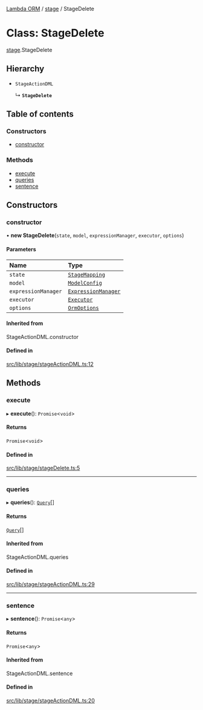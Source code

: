 [Lambda ORM](../README.md) / [stage](../modules/stage.md) / StageDelete

# Class: StageDelete

[stage](../modules/stage.md).StageDelete

## Hierarchy

- `StageActionDML`

  ↳ **`StageDelete`**

## Table of contents

### Constructors

- [constructor](stage.StageDelete.md#constructor)

### Methods

- [execute](stage.StageDelete.md#execute)
- [queries](stage.StageDelete.md#queries)
- [sentence](stage.StageDelete.md#sentence)

## Constructors

### constructor

• **new StageDelete**(`state`, `model`, `expressionManager`, `executor`, `options`)

#### Parameters

| Name | Type |
| :------ | :------ |
| `state` | [`StageMapping`](stage.StageMapping.md) |
| `model` | [`ModelConfig`](manager.ModelConfig.md) |
| `expressionManager` | [`ExpressionManager`](manager.ExpressionManager.md) |
| `executor` | [`Executor`](manager.Executor.md) |
| `options` | [`OrmOptions`](../interfaces/model.OrmOptions.md) |

#### Inherited from

StageActionDML.constructor

#### Defined in

[src/lib/stage/stageActionDML.ts:12](https://github.com/FlavioLionelRita/lambdaorm/blob/baac5cd/src/lib/stage/stageActionDML.ts#L12)

## Methods

### execute

▸ **execute**(): `Promise`<`void`\>

#### Returns

`Promise`<`void`\>

#### Defined in

[src/lib/stage/stageDelete.ts:5](https://github.com/FlavioLionelRita/lambdaorm/blob/baac5cd/src/lib/stage/stageDelete.ts#L5)

___

### queries

▸ **queries**(): [`Query`](model.Query.md)[]

#### Returns

[`Query`](model.Query.md)[]

#### Inherited from

StageActionDML.queries

#### Defined in

[src/lib/stage/stageActionDML.ts:29](https://github.com/FlavioLionelRita/lambdaorm/blob/baac5cd/src/lib/stage/stageActionDML.ts#L29)

___

### sentence

▸ **sentence**(): `Promise`<`any`\>

#### Returns

`Promise`<`any`\>

#### Inherited from

StageActionDML.sentence

#### Defined in

[src/lib/stage/stageActionDML.ts:20](https://github.com/FlavioLionelRita/lambdaorm/blob/baac5cd/src/lib/stage/stageActionDML.ts#L20)
